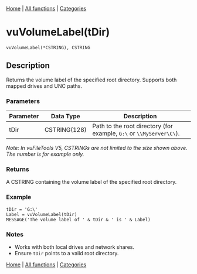 [Home](../index.md) | [All functions](index.md) | [Categories](../categories/index.md)

# vuVolumeLabel(tDir)

```Prototype
vuVolumeLabel(*CSTRING), CSTRING
```


## Description
Returns the volume label of the specified root directory. Supports both mapped drives and UNC paths.

### Parameters

| Parameter | Data Type    | Description                                                                 |
|-----------|--------------|-----------------------------------------------------------------------------|
| tDir      | CSTRING(128) | Path to the root directory (for example, `G:\` or `\\MyServer\C\`).         |

_Note: In vuFileTools V5, CSTRINGs are not limited to the size shown above. The number is for example only._

### Returns
A CSTRING containing the volume label of the specified root directory.

### Example

```Clarion
tDir = 'G:\'
Label = vuVolumeLabel(tDir)
MESSAGE('The volume label of ' & tDir & ' is ' & Label)
```

### Notes
- Works with both local drives and network shares.  
- Ensure `tDir` points to a valid root directory.

[Home](../index.md) | [All functions](index.md) | [Categories](../categories/index.md)
